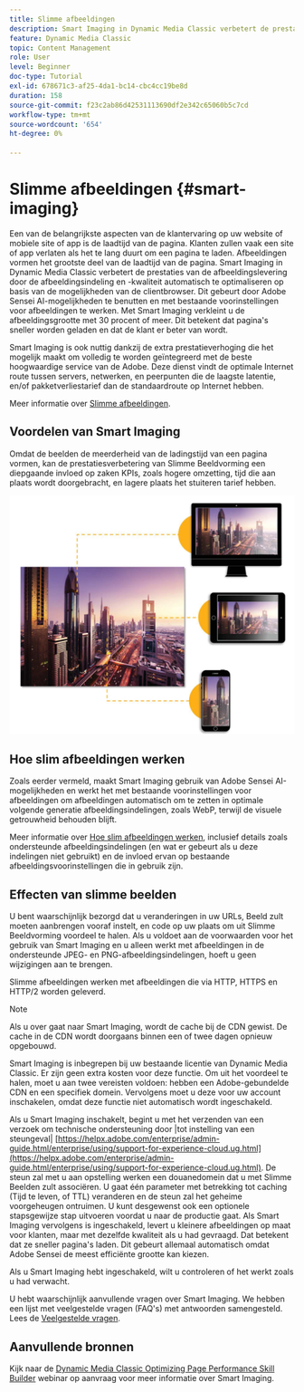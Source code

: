 ```yaml
---
title: Slimme afbeeldingen
description: Smart Imaging in Dynamic Media Classic verbetert de prestaties van de afbeeldingslevering door de afbeeldingsindeling en -kwaliteit automatisch te optimaliseren op basis van de mogelijkheden van de clientbrowser. Dit gebeurt door Adobe Sensei AI-mogelijkheden te benutten en met bestaande voorinstellingen voor afbeeldingen te werken. Meer informatie over Smart Imaging en hoe u deze kunt gebruiken om klanten betere ervaringen te bieden dankzij snellere paginabelasting.
feature: Dynamic Media Classic
topic: Content Management
role: User
level: Beginner
doc-type: Tutorial
exl-id: 678671c3-af25-4da1-bc14-cbc4cc19be8d
duration: 158
source-git-commit: f23c2ab86d42531113690df2e342c65060b5c7cd
workflow-type: tm+mt
source-wordcount: '654'
ht-degree: 0%

---
```


# Slimme afbeeldingen {#smart-imaging}

Een van de belangrijkste aspecten van de klantervaring op uw website of mobiele site of app is de laadtijd van de pagina. Klanten zullen vaak een site of app verlaten als het te lang duurt om een pagina te laden. Afbeeldingen vormen het grootste deel van de laadtijd van de pagina. Smart Imaging in Dynamic Media Classic verbetert de prestaties van de afbeeldingslevering door de afbeeldingsindeling en -kwaliteit automatisch te optimaliseren op basis van de mogelijkheden van de clientbrowser. Dit gebeurt door Adobe Sensei AI-mogelijkheden te benutten en met bestaande voorinstellingen voor afbeeldingen te werken. Met Smart Imaging verkleint u de afbeeldingsgrootte met 30 procent of meer. Dit betekent dat pagina&#39;s sneller worden geladen en dat de klant er beter van wordt.

Smart Imaging is ook nuttig dankzij de extra prestatieverhoging die het mogelijk maakt om volledig te worden geïntegreerd met de beste hoogwaardige service van de Adobe. Deze dienst vindt de optimale Internet route tussen servers, netwerken, en peerpunten die de laagste latentie, en/of pakketverliestarief dan de standaardroute op Internet hebben.

Meer informatie over [Slimme afbeeldingen](https://experienceleague.adobe.com/docs/experience-manager-65/assets/dynamic/imaging-faq.html).

## Voordelen van Smart Imaging

Omdat de beelden de meerderheid van de ladingstijd van een pagina vormen, kan de prestatiesverbetering van Slimme Beeldvorming een diepgaande invloed op zaken KPIs, zoals hogere omzetting, tijd die aan plaats wordt doorgebracht, en lagere plaats het stuiteren tarief hebben.

![afbeelding](assets/smart-imaging/smart-imaging-1.png)

## Hoe slim afbeeldingen werken

Zoals eerder vermeld, maakt Smart Imaging gebruik van Adobe Sensei AI-mogelijkheden en werkt het met bestaande voorinstellingen voor afbeeldingen om afbeeldingen automatisch om te zetten in optimale volgende generatie afbeeldingsindelingen, zoals WebP, terwijl de visuele getrouwheid behouden blijft.

Meer informatie over [Hoe slim afbeeldingen werken](https://experienceleague.adobe.com/docs/experience-manager-65/assets/dynamic/imaging-faq.html#how-does-smart-imaging-work), inclusief details zoals ondersteunde afbeeldingsindelingen (en wat er gebeurt als u deze indelingen niet gebruikt) en de invloed ervan op bestaande afbeeldingsvoorinstellingen die in gebruik zijn.

## Effecten van slimme beelden

U bent waarschijnlijk bezorgd dat u veranderingen in uw URLs, Beeld zult moeten aanbrengen vooraf instelt, en code op uw plaats om uit Slimme Beeldvorming voordeel te halen. Als u voldoet aan de voorwaarden voor het gebruik van Smart Imaging en u alleen werkt met afbeeldingen in de ondersteunde JPEG- en PNG-afbeeldingsindelingen, hoeft u geen wijzigingen aan te brengen.

Slimme afbeeldingen werken met afbeeldingen die via HTTP, HTTPS en HTTP/2 worden geleverd.

>[!NOTE]
>
>Als u over gaat naar Smart Imaging, wordt de cache bij de CDN gewist. De cache in de CDN wordt doorgaans binnen een of twee dagen opnieuw opgebouwd.

Smart Imaging is inbegrepen bij uw bestaande licentie van Dynamic Media Classic. Er zijn geen extra kosten voor deze functie. Om uit het voordeel te halen, moet u aan twee vereisten voldoen: hebben een Adobe-gebundelde CDN en een specifiek domein. Vervolgens moet u deze voor uw account inschakelen, omdat deze functie niet automatisch wordt ingeschakeld.

Als u Smart Imaging inschakelt, begint u met het verzenden van een verzoek om technische ondersteuning door |tot instelling van een steungeval| [https://helpx.adobe.com/enterprise/admin-guide.html/enterprise/using/support-for-experience-cloud.ug.html](https://helpx.adobe.com/enterprise/admin-guide.html/enterprise/using/support-for-experience-cloud.ug.html). De steun zal met u aan opstelling werken een douanedomein dat u met Slimme Beelden zult associëren. U gaat één parameter met betrekking tot caching (Tijd te leven, of TTL) veranderen en de steun zal het geheime voorgeheugen ontruimen. U kunt desgewenst ook een optionele stapsgewijze stap uitvoeren voordat u naar de productie gaat. Als Smart Imaging vervolgens is ingeschakeld, levert u kleinere afbeeldingen op maat voor klanten, maar met dezelfde kwaliteit als u had gevraagd. Dat betekent dat ze sneller pagina&#39;s laden. Dit gebeurt allemaal automatisch omdat Adobe Sensei de meest efficiënte grootte kan kiezen.

Als u Smart Imaging hebt ingeschakeld, wilt u controleren of het werkt zoals u had verwacht.

U hebt waarschijnlijk aanvullende vragen over Smart Imaging. We hebben een lijst met veelgestelde vragen (FAQ&#39;s) met antwoorden samengesteld. Lees de [Veelgestelde vragen](https://experienceleague.adobe.com/docs/experience-manager-65/assets/dynamic/imaging-faq.html).

## Aanvullende bronnen

Kijk naar de [Dynamic Media Classic Optimizing Page Performance Skill Builder](https://seminars.adobeconnect.com/pzc1gw0cihpv) webinar op aanvraag voor meer informatie over Smart Imaging.
